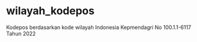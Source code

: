 # wilayah_kodepos
Kodepos berdasarkan kode wilayah Indonesia Kepmendagri No 100.1.1-6117 Tahun 2022   
